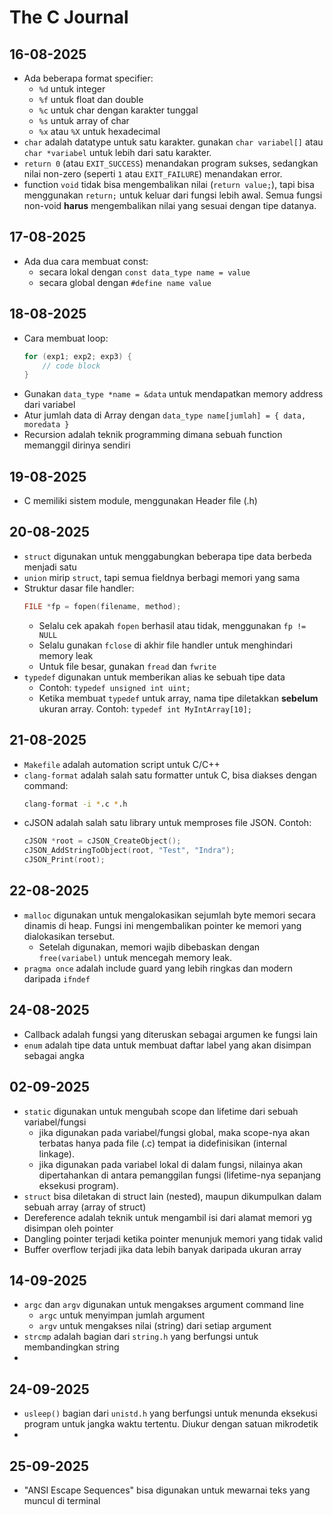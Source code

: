 # The C Journal

## 16-08-2025
- Ada beberapa format specifier:
    - `%d` untuk integer
    - `%f` untuk float dan double
    - `%c` untuk char dengan karakter tunggal
    - `%s` untuk array of char
    - `%x` atau `%X` untuk hexadecimal
- `char` adalah datatype untuk satu karakter. gunakan `char variabel[]` atau `char *variabel` untuk lebih dari satu karakter.
- `return 0` (atau `EXIT_SUCCESS`) menandakan program sukses, sedangkan nilai non-zero (seperti `1` atau `EXIT_FAILURE`) menandakan error.
- function `void` tidak bisa mengembalikan nilai (`return value;`), tapi bisa menggunakan `return;` untuk keluar dari fungsi lebih awal. Semua fungsi non-void **harus** mengembalikan nilai yang sesuai dengan tipe datanya.

## 17-08-2025
- Ada dua cara membuat const:
    - secara lokal dengan ```const data_type name = value```
    - secara global dengan ```#define name value```

## 18-08-2025
- Cara membuat loop:
    ```c 
    for (exp1; exp2; exp3) {
        // code block
    }
    ```
- Gunakan `data_type *name = &data` untuk mendapatkan memory address dari variabel 
- Atur jumlah data di Array dengan `data_type name[jumlah] = { data, moredata }`
- Recursion adalah teknik programming dimana sebuah function memanggil dirinya sendiri

## 19-08-2025
- C memiliki sistem module, menggunakan Header file (.h)

## 20-08-2025
- `struct` digunakan untuk menggabungkan beberapa tipe data berbeda menjadi satu
- `union` mirip `struct`, tapi semua fieldnya berbagi memori yang sama
- Struktur dasar file handler:
    ```c 
    FILE *fp = fopen(filename, method);
    ```
    - Selalu cek apakah `fopen` berhasil atau tidak, menggunakan `fp != NULL`
    - Selalu gunakan `fclose` di akhir file handler untuk menghindari memory leak
    - Untuk file besar, gunakan `fread` dan `fwrite`
- `typedef` digunakan untuk memberikan alias ke sebuah tipe data
    - Contoh: `typedef unsigned int uint;`
    - Ketika membuat `typedef` untuk array, nama tipe diletakkan **sebelum** ukuran array. Contoh: `typedef int MyIntArray[10];`

## 21-08-2025
- `Makefile` adalah automation script untuk C/C++
- `clang-format` adalah salah satu formatter untuk C, bisa diakses dengan command:
    ```bash
    clang-format -i *.c *.h
    ```
- cJSON adalah salah satu library untuk memproses file JSON. Contoh:
    ```c 
    cJSON *root = cJSON_CreateObject();
    cJSON_AddStringToObject(root, "Test", "Indra");
    cJSON_Print(root);
    ```

## 22-08-2025
- `malloc` digunakan untuk mengalokasikan sejumlah byte memori secara dinamis di heap. Fungsi ini mengembalikan pointer ke memori yang dialokasikan tersebut.
    - Setelah digunakan, memori wajib dibebaskan dengan `free(variabel)` untuk mencegah memory leak.
- `pragma once` adalah include guard yang lebih ringkas dan modern daripada `ifndef`

## 24-08-2025
- Callback adalah fungsi yang diteruskan sebagai argumen ke fungsi lain
- `enum` adalah tipe data untuk membuat daftar label yang akan disimpan sebagai angka
## 02-09-2025
- `static` digunakan untuk mengubah scope dan lifetime dari sebuah variabel/fungsi
    - jika digunakan pada variabel/fungsi global, maka scope-nya akan terbatas hanya pada file (.c) tempat ia didefinisikan (internal linkage).
    - jika digunakan pada variabel lokal di dalam fungsi, nilainya akan dipertahankan di antara pemanggilan fungsi (lifetime-nya sepanjang eksekusi program).
- `struct` bisa diletakan di struct lain (nested), maupun dikumpulkan dalam sebuah array (array of struct)
- Dereference adalah teknik untuk mengambil isi dari alamat memori yg disimpan oleh pointer
- Dangling pointer terjadi ketika pointer menunjuk memori yang tidak valid
- Buffer overflow terjadi jika data lebih banyak daripada ukuran array 

## 14-09-2025
- `argc` dan `argv` digunakan untuk mengakses argument command line
    - `argc` untuk menyimpan jumlah argument 
    - `argv` untuk mengakses nilai (string) dari setiap argument
- `strcmp` adalah bagian dari `string.h` yang berfungsi untuk membandingkan string
- 
## 24-09-2025
- `usleep()` bagian dari `unistd.h` yang berfungsi untuk menunda eksekusi program untuk jangka waktu tertentu. Diukur dengan satuan mikrodetik
- 
## 25-09-2025
- "ANSI Escape Sequences" bisa digunakan untuk mewarnai teks yang muncul di terminal